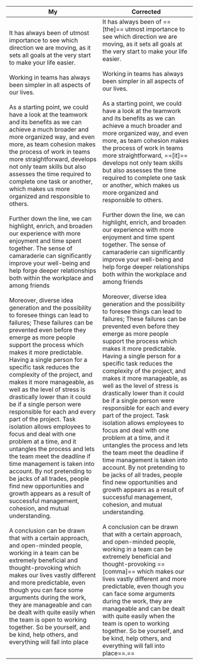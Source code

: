 
| My                                                                                                                                                                                                                                                                                                                                                                                                                                                                                                                                                                                                                                                                                                                                                                                                                                                                                                                                                                                                                                                                                                                                                                                                                                                                                                                                                                                                                                                                                                                                                                                                                                                                                                                                                                                                                                                                                                                                                                                                                                                                                                                                                                                                                                                    | Corrected                                                                                                                                                                                                                                                                                                                                                                                                                                                                                                                                                                                                                                                                                                                                                                                                                                                                                                                                                                                                                                                                                                                                                                                                                                                                                                                                                                                                                                                                                                                                                                                                                                                                                                                                                                                                                                                                                                                                                                                                                                                                                                                                                                                                                                                                                 |
| ----------------------------------------------------------------------------------------------------------------------------------------------------------------------------------------------------------------------------------------------------------------------------------------------------------------------------------------------------------------------------------------------------------------------------------------------------------------------------------------------------------------------------------------------------------------------------------------------------------------------------------------------------------------------------------------------------------------------------------------------------------------------------------------------------------------------------------------------------------------------------------------------------------------------------------------------------------------------------------------------------------------------------------------------------------------------------------------------------------------------------------------------------------------------------------------------------------------------------------------------------------------------------------------------------------------------------------------------------------------------------------------------------------------------------------------------------------------------------------------------------------------------------------------------------------------------------------------------------------------------------------------------------------------------------------------------------------------------------------------------------------------------------------------------------------------------------------------------------------------------------------------------------------------------------------------------------------------------------------------------------------------------------------------------------------------------------------------------------------------------------------------------------------------------------------------------------------------------------------------------------- | ----------------------------------------------------------------------------------------------------------------------------------------------------------------------------------------------------------------------------------------------------------------------------------------------------------------------------------------------------------------------------------------------------------------------------------------------------------------------------------------------------------------------------------------------------------------------------------------------------------------------------------------------------------------------------------------------------------------------------------------------------------------------------------------------------------------------------------------------------------------------------------------------------------------------------------------------------------------------------------------------------------------------------------------------------------------------------------------------------------------------------------------------------------------------------------------------------------------------------------------------------------------------------------------------------------------------------------------------------------------------------------------------------------------------------------------------------------------------------------------------------------------------------------------------------------------------------------------------------------------------------------------------------------------------------------------------------------------------------------------------------------------------------------------------------------------------------------------------------------------------------------------------------------------------------------------------------------------------------------------------------------------------------------------------------------------------------------------------------------------------------------------------------------------------------------------------------------------------------------------------------------------------------------------- |
| It has always been of utmost importance to see which direction we are moving, as it sets all goals at the very start to make your life easier. <br><br>Working in teams has always been simpler in all aspects of our lives. <br><br>As a starting point, we could have a look at the teamwork and its benefits as we can achieve a much broader and more organized way, and even more, as team cohesion makes the process of work in teams more straightforward, develops not only team skills but also assesses the time required to complete one task or another, which makes us more organized and responsible to others. <br><br>Further down the line, we can highlight, enrich, and broaden our experience with more enjoyment and time spent together. The sense of camaraderie can significantly improve your well-being and help forge deeper relationships both within the workplace and among friends<br><br>Moreover, diverse idea generation and the possibility to foresee things can lead to failures; These failures can be prevented even before they emerge as more people support the process which makes it more predictable. Having a single person for a specific task reduces the complexity of the project, and makes it more manageable, as well as the level of stress is drastically lower than it could be if a single person were responsible for each and every part of the project. Task isolation allows employees to focus and deal with one problem at a time, and it untangles the process and lets the team meet the deadline if time management is taken into account. By not pretending to be jacks of all trades, people find new opportunities and growth appears as a result of successful management, cohesion, and mutual understanding.<br><br>A conclusion can be drawn that with a certain approach, and open-minded people, working in a team can be extremely beneficial and thought-provoking which makes our lives vastly different and more predictable, even though you can face some arguments during the work, they are manageable and can be dealt with quite easily when the team is open to working together. So be yourself, and be kind, help others, and everything will fall into place | It has always been of ==[the]== utmost importance to see which direction we are moving, as it sets all goals at the very start to make your life easier. <br><br>Working in teams has always been simpler in all aspects of our lives. <br><br>As a starting point, we could have a look at the teamwork and its benefits as we can achieve a much broader and more organized way, and even more, as team cohesion makes the process of work in teams more straightforward, ==[it]== develops not only team skills but also assesses the time required to complete one task or another, which makes us more organized and responsible to others. <br><br>Further down the line, we can highlight, enrich, and broaden our experience with more enjoyment and time spent together. The sense of camaraderie can significantly improve your well-being and help forge deeper relationships both within the workplace and among friends<br><br>Moreover, diverse idea generation and the possibility to foresee things can lead to failures; These failures can be prevented even before they emerge as more people support the process which makes it more predictable. Having a single person for a specific task reduces the complexity of the project, and makes it more manageable, as well as the level of stress is drastically lower than it could be if a single person were responsible for each and every part of the project. Task isolation allows employees to focus and deal with one problem at a time, and it untangles the process and lets the team meet the deadline if time management is taken into account. By not pretending to be jacks of all trades, people find new opportunities and growth appears as a result of successful management, cohesion, and mutual understanding.<br><br>A conclusion can be drawn that with a certain approach, and open-minded people, working in a team can be extremely beneficial and thought-provoking ==[comma]== which makes our lives vastly different and more predictable, even though you can face some arguments during the work, they are manageable and can be dealt with quite easily when the team is open to working together. So be yourself, and be kind, help others, and everything will fall into place==.== |
